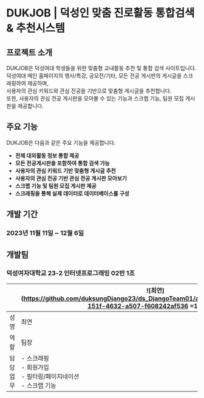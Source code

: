 # DUKJOB | 덕성인 맞춤 진로활동 통합검색 & 추천시스템

## 프로젝트 소개

DUKJOB은 덕성여대 학생들을 위한 맞춤형 교내활동 추천 및 통합 검색 사이트입니다. <br>
덕성여대 메인 홈페이지의 행사/특강, 공모전/기타, 모든 전공 게시판의 게시글을 스크래핑하여 제공하며, <br>사용자의 관심 키워드와 관심 전공을 기반으로 맞춤형 게시글을 추천합니다. <br>
또한, 사용자의 관심 전공 게시판을 모아볼 수 있는 기능과 스크랩 기능, 팀원 모집 게시판을 제공합니다.



## 주요 기능

DUKJOB은 다음과 같은 주요 기능을 제공합니다.

* **전체 대외활동 정보 통합 제공**
* **모든 전공게시판을 포함하여 통합 검색 가능**
* **사용자의 관심 키워드 기반 맞춤형 게시글 추천**
* **사용자의 관심 전공 기반 관심 전공 게시판 모아보기**
* **스크랩 기능 및 팀원 모집 게시판 제공**
* **스크래핑을 통해 실제 데이터로 데이터베이스를 구성**



## 개발 기간

### 2023년 11월 11일 ~ 12월 6일

## 개발팀

### 덕성여자대학교 23-2 인터넷프로그래밍 02반 1조


|      | ![최연](https://github.com/duksungDjango23/ds_DjangoTeam01/assets/136547010/1da37b01-151f-4632-a507-f608242af536 =100x100) | ![이예서](https://github.com/duksungDjango23/ds_DjangoTeam01/assets/136547010/c11745a4-86ed-4a44-bb33-38ad19f96fb2 =100x100) | ![윤수정](https://github.com/duksungDjango23/ds_DjangoTeam01/assets/136547010/4ef358f0-b76d-49f5-9507-309be8678704 =100x100) | ![양민지](https://github.com/duksungDjango23/ds_DjangoTeam01/assets/136547010/77fa2bad-6b49-4857-82c6-352e04c722a4 =100x100) | ![조시은](https://github.com/duksungDjango23/ds_DjangoTeam01/assets/136547010/b78cabfa-aa01-457c-8878-510d3d169792 =100x100) |
|------|------|------|------|------|------|
| 성명  | 최연 | 이예서 | 윤수정 | 양민지 | 조시은 |
| 역할  | 팀장 | 팀원 | 팀원 | 팀원 | 팀원 |
| 담당업무 | - 스크래핑<br> - 회원가입<br>- 필터링/페이지네이션<br> - 스크랩 기능 | - 관심 키워드/전공 설정 기능<br> - 마이페이지 전반  | - Single_pages 앱 개발 및 관리<br>- 검색 기능<br>- 검색 결과 강조 스타일링 및 기타 CSS 작업 | - 팀 모집게시판 글쓰기 및 댓글 작성 기능<br>- 페이지네이션 기능 추가 | - 추천페이지 추천로직 개발<br>- 필터링/페이지네이션 기능 |
